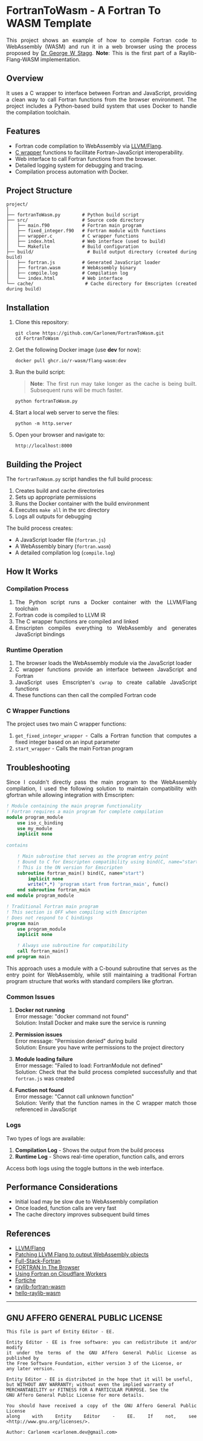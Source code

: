 
# FortranToWasm - A Fortran To WASM Template

<div align="justify">

This project shows an example of how to compile Fortran code to WebAssembly (WASM) and run it in a web browser using the process proposed by [Dr George W Stagg](https://gws.phd/posts/fortran_wasm/). **Note**: This is the first part of a Raylib-Flang-WASM implementation.

## Overview

 It uses a C wrapper to interface between Fortran and JavaScript, providing a clean way to call Fortran functions from the browser environment. The project includes a Python-based build system that uses Docker to handle the compilation toolchain.

## Features

- Fortran code compilation to WebAssembly via [LLVM/Flang](https://gws.phd/posts/fortran_wasm/).
- [C wrapper](https://gws.phd/posts/fortran_wasm/) functions to facilitate Fortran-JavaScript interoperability.
- Web interface to call Fortran functions from the browser.
- Detailed logging system for debugging and tracing.
- Compilation process automation with Docker.

## Project Structure

```
project/
│
├── fortranToWasm.py        # Python build script
├── src/                    # Source code directory
│   ├── main.f90            # Fortran main program
│   ├── fixed_integer.f90   # Fortran module with functions
│   ├── wrapper.c           # C wrapper functions
│   ├── index.html          # Web interface (used to build)
│   └── Makefile            # Build configuration
├── build/                  # Build output directory (created during build)
│   ├── fortran.js          # Generated JavaScript loader
│   ├── fortran.wasm        # WebAssembly binary
│   ├── compile.log         # Compilation log
│   └── index.html          # Web interface
└── cache/                  # Cache directory for Emscripten (created during build)
```

## Installation

1. Clone this repository:
   ```
   git clone https://github.com/Carlonem/FortranToWasm.git
   cd FortranToWasm
   ```

2. Get the following Docker image (use **dev** for now):
   ```
   docker pull ghcr.io/r-wasm/flang-wasm:dev
   ```

3. Run the build script:

     > **Note**: The first run may take longer as the cache is being built. Subsequent runs will be much faster.
   ```
   python fortranToWasm.py
   ```


4. Start a local web server to serve the files:
   ```
   python -m http.server
   ```

5. Open your browser and navigate to:
   ```
   http://localhost:8000
   ```


## Building the Project

The `fortranToWasm.py` script handles the full build process:

1. Creates build and cache directories
2. Sets up appropriate permissions
3. Runs the Docker container with the build environment
4. Executes `make all` in the src directory
5. Logs all outputs for debugging

The build process creates:
- A JavaScript loader file (`fortran.js`)
- A WebAssembly binary (`fortran.wasm`)
- A detailed compilation log (`compile.log`)

## How It Works

### Compilation Process

1. The Python script runs a Docker container with the LLVM/Flang toolchain
2. Fortran code is compiled to LLVM IR
3. The C wrapper functions are compiled and linked
4. Emscripten compiles everything to WebAssembly and generates JavaScript bindings

### Runtime Operation

1. The browser loads the WebAssembly module via the JavaScript loader
2. C wrapper functions provide an interface between JavaScript and Fortran
3. JavaScript uses Emscripten's `cwrap` to create callable JavaScript functions
4. These functions can then call the compiled Fortran code

### C Wrapper Functions

The project uses two main C wrapper functions:

1. `get_fixed_integer_wrapper` - Calls a Fortran function that computes a fixed integer based on an input parameter
2. `start_wrapper` - Calls the main Fortran program

## Troubleshooting

Since I couldn't directly pass the main program to the WebAssembly compilation, I used the following solution to maintain compatibility with gfortran while allowing integration with Emscripten:

```fortran
! Module containing the main program functionality
! Fortran requires a main program for complete compilation
module program_module
    use iso_c_binding
    use my_module
    implicit none
    
contains

    ! Main subroutine that serves as the program entry point
    ! Bound to C for Emscripten compatibility using bind(C, name="start")
    ! This is the ON version for Emscripten
    subroutine fortran_main() bind(C, name="start")
        implicit none
        write(*,*) 'program start from fortran_main', func()
    end subroutine fortran_main
end module program_module

! Traditional Fortran main program
! This section is OFF when compiling with Emscripten
! Does not respond to C bindings
program main
    use program_module
    implicit none

    ! Always use subroutine for compatibility
    call fortran_main()
end program main
```
This approach uses a module with a C-bound subroutine that serves as the entry point for WebAssembly, while still maintaining a traditional Fortran program structure that works with standard compilers like gfortran.

### Common Issues

1. **Docker not running**  
   Error message: "docker command not found"  
   Solution: Install Docker and make sure the service is running

2. **Permission issues**  
   Error message: "Permission denied" during build  
   Solution: Ensure you have write permissions to the project directory

3. **Module loading failure**  
   Error message: "Failed to load: FortranModule not defined"  
   Solution: Check that the build process completed successfully and that `fortran.js` was created

4. **Function not found**  
   Error message: "Cannot call unknown function"  
   Solution: Verify that the function names in the C wrapper match those referenced in JavaScript

### Logs

Two types of logs are available:

1. **Compilation Log** - Shows the output from the build process
2. **Runtime Log** - Shows real-time operation, function calls, and errors

Access both logs using the toggle buttons in the web interface.

## Performance Considerations

- Initial load may be slow due to WebAssembly compilation
- Once loaded, function calls are very fast
- The cache directory improves subsequent build times

## References

- [LLVM/Flang](https://github.com/r-wasm/flang-wasm)
- [Patching LLVM Flang to output WebAssembly objects](https://gws.phd/posts/fortran_wasm/)
- [Full-Stack-Fortran](https://github.com/StarGate01/Full-Stack-Fortran)
- [FORTRAN In The Browser](https://chrz.de/2020/04/21/fortran-in-the-browser/)
- [Using Fortran on Cloudflare Workers](https://blog.cloudflare.com/using-fortran-on-cloudflare-workers/)
- [Fortiche](https://github.com/cloudflare/fortiche)
- [raylib-fortran-wasm](https://github.com/michaelfiber/hello-raylib-wasm)
- [hello-raylib-wasm](https://github.com/michaelfiber/hello-raylib-wasm)
---

## GNU AFFERO GENERAL PUBLIC LICENSE

    This file is part of Entity Editor - EE.

    Entity Editor - EE is free software: you can redistribute it and/or modify
    it under the terms of the GNU Affero General Public License as published by
    the Free Software Foundation, either version 3 of the License, or
    any later version.

    Entity Editor - EE is distributed in the hope that it will be useful,
    but WITHOUT ANY WARRANTY; without even the implied warranty of
    MERCHANTABILITY or FITNESS FOR A PARTICULAR PURPOSE. See the
    GNU Affero General Public License for more details.

    You should have received a copy of the GNU Affero General Public License
    along with Entity Editor - EE. If not, see <http://www.gnu.org/licenses/>.

    Author: Carlonem <carlonem.dev@gmail.com>

</div>